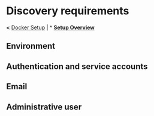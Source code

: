 
# Discovery requirements

**<** [Docker Setup](docker.md) | **^** **[Setup Overview](overview.md)**

## Environment


## Authentication and service accounts


## Email


## Administrative user
